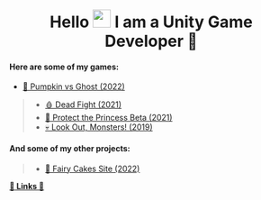 <h1 align="center">Hello <img src="https://github.com/blackcater/blackcater/raw/main/images/Hi.gif" height="32"/> I am a <b>Unity Game Developer</b> 🎲</h1>

#### Here are some of my games: 
- [🎃 Pumpkin vs Ghost (2022)](https://valtergamespro.itch.io/pumpkin-vs-ghost)
> - [🩸 Dead Fight (2021)](https://valtergames.itch.io/dead-fight)
> - [👑 Protect the Princess Beta (2021)](https://play.google.com/store/apps/details?id=com.ValterGames.ProtectthePrincess&hl=ru&gl=US)
> - [💀 Look Out, Monsters! (2019)](https://play.google.com/store/apps/details?id=com.ValterGames.LookOutMonsters&hl=ru&gl=US)

#### And some of my other projects:
> - [🎂 Fairy Cakes Site (2022)](https://fairycakeskira.github.io)

[**🌈 Links 🌈**](https://linktr.ee/ValterGames)
